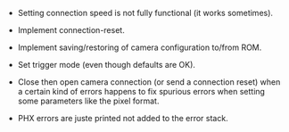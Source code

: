 * Setting connection speed is not fully functional (it works sometimes).

* Implement connection-reset.

* Implement saving/restoring of camera configuration to/from ROM.

* Set trigger mode (even though defaults are OK).

* Close then open camera connection (or send a connection reset) when
  a certain kind of errors happens to fix spurious errors when setting
  some parameters like the pixel format.

* PHX errors are juste printed not added to the error stack.
